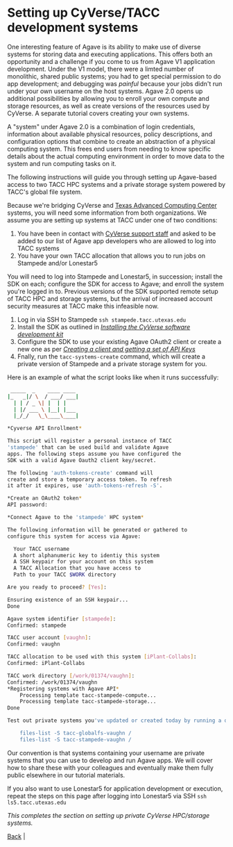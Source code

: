 Setting up CyVerse/TACC development systems
=====================================

One interesting feature of Agave is its ability to make use of diverse systems for storing data and executing applications. This offers both an opportunity and a challenge if you come to us from Agave V1 application development. Under the V1 model, there were a limted number of monolithic, shared public systems; you had to get special permission to do app development; and debugging was *painful* because your jobs didn't run under your own username on the host systems. Agave 2.0 opens up additional possibilities by allowing you to enroll your own compute and storage resources, as well as create versions of the resources used by CyVerse. A separate tutorial covers creating your own systems.

A "system" under Agave 2.0 is a combination of login credentials, information about available physical resources, policy descriptions, and configuration options that combine to create an abstraction of a physical computing system. This frees end users from needing to know specific details about the actual computing environment in order to move data to the system and run computing tasks on it.

The following instructions will guide you through setting up Agave-based access to two TACC HPC systems and a private storage system powered by TACC's global file system. 

Because we're bridging CyVerse and [Texas Advanced Computing Center](https://www.tacc.utexas.edu/resources/hpc) systems, you will need some information from both organizations. We assume you are setting up systems at TACC under one of two conditions:

1. You have been in contact with [CyVerse support staff](mailto:support@cyverse.org) and asked to be added to our list of Agave app developers who are allowed to log into TACC systems
2. You have your own TACC allocation that allows you to run jobs on Stampede and/or Lonestar5

You will need to log into Stampede and Lonestar5, in succession; install the SDK on each; configure the SDK for access to Agave; and enroll the system you're logged in to. Previous versions of the SDK supported remote setup of TACC HPC and storage systems, but the arrival of increased account security measures at TACC make this infeasible now. 

1. Log in via SSH to Stampede ```ssh stampede.tacc.utexas.edu```
2. Install the SDK as outlined in *[Installing the CyVerse software development kit](install-sdk.md)*
3. Configure the SDK to use your existing Agave OAuth2 client or create a new one as per *[Creating a client and getting a set of API Keys](client-create.md)*
4. Fnally, run the ```tacc-systems-create``` command, which will create a private version of Stampede and a private storage system for you. 

Here is an example of what the script looks like when it runs successfully:

```sh
 _____  _    ____ ____
|_   _|/ \  / ___/ ___|
  | | / _ \| |  | |
  | |/ ___ \ |__| |___
  |_/_/   \_\____\____|

*Cyverse API Enrollment*

This script will register a personal instance of TACC
'stampede' that can be used build and validate Agave
apps. The following steps assume you have configured the
SDK with a valid Agave Oauth2 client key/secret. 

The following 'auth-tokens-create' command will
create and store a temporary access token. To refresh
it after it expires, use 'auth-tokens-refresh -S'.

*Create an OAuth2 token*
API password: 

*Connect Agave to the 'stampede' HPC system*

The following information will be generated or gathered to
configure this system for access via Agave:

  Your TACC username
  A short alphanumeric key to identiy this system
  A SSH keypair for your account on this system
  A TACC Allocation that you have access to
  Path to your TACC $WORK directory

Are you ready to proceed? [Yes]: 

Ensuring existence of an SSH keypair...
Done

Agave system identifier [stampede]: 
Confirmed: stampede

TACC user account [vaughn]: 
Confirmed: vaughn

TACC allocation to be used with this system [iPlant-Collabs]: 
Confirmed: iPlant-Collabs

TACC work directory [/work/01374/vaughn]: 
Confirmed: /work/01374/vaughn
*Registering systems with Agave API*
    Processing template tacc-stampede-compute...
    Processing template tacc-stampede-storage...
Done

Test out private systems you've updated or created today by running a quick files-list operation as illustrated below. You should see the contents of /work/01374/vaughn returned to you after each operation.

    files-list -S tacc-globalfs-vaughn /
    files-list -S tacc-stampede-vaughn /
```

Our convention is that systems containing your username are private systems that you can use to develop and run Agave apps. We will cover how to share these with your colleagues and eventually make them fully public elsewhere in our tutorial materials.

If you also want to use Lonestar5 for application development or execution, repeat the steps on this page after logging into Lonestar5 via SSH ```ssh ls5.tacc.utexas.edu```

*This completes the section on setting up private CyVerse HPC/storage systems.*

[Back](README.md) |
